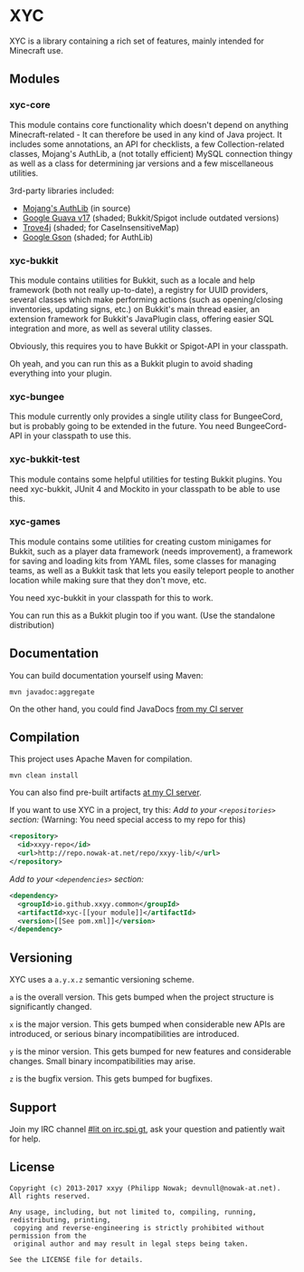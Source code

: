 XYC
====
XYC is a library containing a rich set of features, mainly intended for Minecraft use. 

Modules
--------
### xyc-core
This module contains core functionality which doesn't depend on anything Minecraft-related - It can therefore be used in any kind of Java project.
It includes some annotations, an API for checklists, a few Collection-related classes, Mojang's AuthLib, a (not totally efficient) MySQL connection
thingy as well as a class for determining jar versions and a few miscellaneous utilities.

3rd-party libraries included:
 - [Mojang's AuthLib](http://github.com/Mojang/AuthLib) (in source)
 - [Google Guava v17](https://code.google.com/p/guava-libraries/) (shaded; Bukkit/Spigot include outdated versions)
 - [Trove4j](http://trove.starlight-systems.com/) (shaded; for CaseInsensitiveMap)
 - [Google Gson](https://code.google.com/p/google-gson/) (shaded; for AuthLib)

### xyc-bukkit
This module contains utilities for Bukkit, such as a locale and help framework (both not really up-to-date), a registry
for UUID providers, several classes which make performing actions (such as opening/closing inventories, updating signs, etc.)
on Bukkit's main thread easier, an extension framework for Bukkit's JavaPlugin class, offering easier SQL integration and more,
as well as several utility classes.

Obviously, this requires you to have Bukkit or Spigot-API in your classpath.

Oh yeah, and you can run this as a Bukkit plugin to avoid shading everything into your plugin.

### xyc-bungee
This module currently only provides a single utility class for BungeeCord, but is probably going to be extended in the
future. You need BungeeCord-API in your classpath to use this.

### xyc-bukkit-test
This module contains some helpful utilities for testing Bukkit plugins. You need xyc-bukkit, JUnit 4 and Mockito in your
classpath to be able to use this.

### xyc-games
This module contains some utilities for creating custom minigames for Bukkit, such as a player data framework (needs
improvement), a framework for saving and loading kits from YAML files, some classes for managing teams, as well as
a Bukkit task that lets you easily teleport people to another location while making sure that they don't move, etc.

You need xyc-bukkit in your classpath for this to work.

You can run this as a Bukkit plugin too if you want. (Use the standalone distribution)

Documentation
-------------
You can build documentation yourself using Maven:
````
mvn javadoc:aggregate
````
On the other hand, you could find JavaDocs [from my CI server](http://server.nowak-at.net/jenkins/job/public~XYC-Deploy/javadoc/)

Compilation
-----------
This project uses Apache Maven for compilation.
````
mvn clean install
````
You can also find pre-built artifacts [at my CI server](http://server.nowak-at.net/jenkins/job/xyca~XYC_compile/).

If you want to use XYC in a project, try this:
*Add to your `<repositories>` section:* (Warning: You need special access to my repo for this)
````xml
<repository>
  <id>xxyy-repo</id>
  <url>http://repo.nowak-at.net/repo/xxyy-lib/</url>
</repository>
````
*Add to your `<dependencies>` section:*
````xml
<dependency>
  <groupId>io.github.xxyy.common</groupId>
  <artifactId>xyc-[[your module]]</artifactId>
  <version>[[See pom.xml]]</version>
</dependency>
````

Versioning
----------
XYC uses a `a.y.x.z` semantic versioning scheme.

`a` is the overall version. This gets bumped when the project structure is significantly changed.

`x` is the major version. This gets bumped when considerable new APIs are introduced, or serious binary incompatibilities are introduced.

`y` is the minor version. This gets bumped for new features and considerable changes. Small binary incompatibilities may arise.

`z` is the bugfix version. This gets bumped for bugfixes.

Support
-------
Join my IRC channel [#lit on irc.spi.gt](http://irc.spi.gt/iris/?channels=lit), ask your question and patiently wait for help.

License
-------
````
Copyright (c) 2013-2017 xxyy (Philipp Nowak; devnull@nowak-at.net). All rights reserved.

Any usage, including, but not limited to, compiling, running, redistributing, printing,
 copying and reverse-engineering is strictly prohibited without permission from the
 original author and may result in legal steps being taken.
 
See the LICENSE file for details.
````